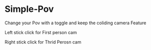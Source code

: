 # Simple-Pov

Change your Pov with a toggle and keep the coliding camera Feature

Left stick click for First person cam

Right stick click for Thrid Perosn cam
